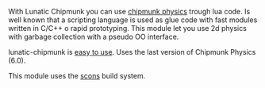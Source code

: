 With Lunatic Chipmunk you can use [chipmunk physics](https://code.google.com/p/chipmunk-physics/) trough lua code. Is well known that a scripting language is used as glue code with fast modules written in C/C++ o rapid prototyping. This module let you use 2d physics with garbage collection with a pseudo OO interface.

lunatic-chipmunk is [easy to use](http://code.google.com/p/lunatic-chipmunk/wiki/Usage). Uses the last version of Chipmunk Physics (6.0).

This module uses the [scons](http://www.scons.org/) build system.

